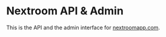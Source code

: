 # Nextroom API & Admin #

This is the API and the admin interface for [nextroomapp.com][1].

[1]: http://www.nextroomapp.com/

